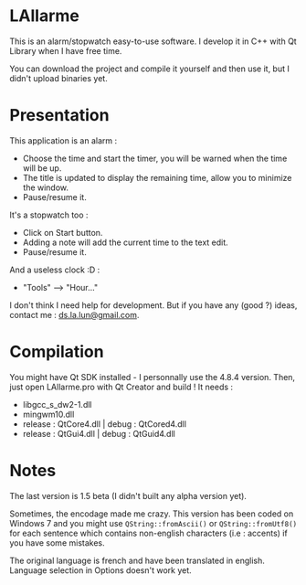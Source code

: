 LAllarme
========

This is an alarm/stopwatch easy-to-use software.
I develop it in C++ with Qt Library when I have free time.

You can download the project and compile it yourself and then use it, but I didn't upload binaries yet.

Presentation
============

This application is an alarm :
 - Choose the time and start the timer, you will be warned when the time will be up.
 - The title is updated to display the remaining time, allow you to minimize the window.
 - Pause/resume it.

It's a stopwatch too :
 - Click on Start button.
 - Adding a note will add the current time to the text edit.
 - Pause/resume it.

And a useless clock :D :
 * "Tools" --> "Hour..."

I don't think I need help for development. But if you have any (good ?) ideas, contact me : ds.la.lun@gmail.com.

Compilation
===========

You might have Qt SDK installed - I personnally use the 4.8.4 version.
Then, just open LAllarme.pro with Qt Creator and build !
It needs :
 - libgcc_s_dw2-1.dll
 - mingwm10.dll
 - release : QtCore4.dll | debug : QtCored4.dll
 - release : QtGui4.dll | debug : QtGuid4.dll

Notes
=====

The last version is 1.5 beta (I didn't built any alpha version yet).

Sometimes, the encodage made me crazy.
This version has been coded on Windows 7 and you might use ``QString::fromAscii()`` or ``QString::fromUtf8()``
for each sentence which contains non-english characters (i.e : accents) if you have some mistakes.

The original language is french and have been translated in english. Language selection in Options doesn't work yet.
